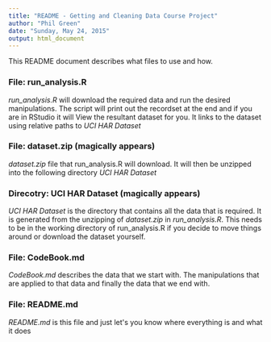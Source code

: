 ```yaml
---
title: "README - Getting and Cleaning Data Course Project"
author: "Phil Green"
date: "Sunday, May 24, 2015"
output: html_document
---
```


This README document describes what files to use and how.

### File: run_analysis.R

*run_analysis.R* will download the required data and run the desired 
manipulations. The script will print out the recordset at the end and if you are
in RStudio it will View the resultant dataset for you. It links to the dataset
using relative paths to *UCI HAR Dataset*

### File: dataset.zip (magically appears)

*dataset.zip* file that run_analysis.R will download. It will then be unzipped
into the following directory *UCI HAR Dataset*

### Direcotry: UCI HAR Dataset  (magically appears)

*UCI HAR Dataset* is the directory that contains all the data that is required. 
It is generated from the unzipping of *dataset.zip* in *run_analysis.R*. This
needs to be in the working directory of run_analysis.R if you decide to move
things around or download the dataset yourself.

### File: CodeBook.md

*CodeBook.md* describes the data that we start with. The manipulations that are
applied to that data and finally the data that we end with.

### File: README.md

*README.md* is this file and just let's you know where everything is and what it 
does
